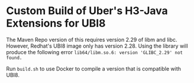 # Custom Build of Uber's H3-Java Extensions for UBI8

The Maven Repo version of this requires version 2.29 of libm and libc.
However, Redhat's UBI8 image only has version 2.28.  Using the library 
will produce the following error `lib64/libm.so.6: version 'GLIBC_2.29' not
found.`

Run ```build.sh``` to use Docker to compile a version that is compatible with UBI8.

